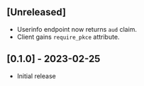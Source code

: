 ## [Unreleased]

- Userinfo endpoint now returns `aud` claim.
- Client gains `require_pkce` attribute.

## [0.1.0] - 2023-02-25

- Initial release
